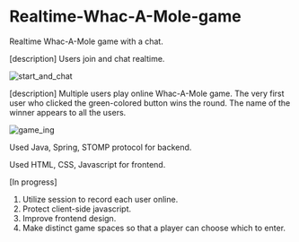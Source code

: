 # Realtime-Whac-A-Mole-game

Realtime Whac-A-Mole game with a chat.

[description] Users join and chat realtime.

![start_and_chat](https://user-images.githubusercontent.com/63962555/163133855-a73f2da0-8892-44b8-8239-88cd22429287.gif)

[description] Multiple users play online Whac-A-Mole game. The very first user who clicked the green-colored button wins the round. The name of the winner appears to all the users.

![game_ing](https://user-images.githubusercontent.com/63962555/163139522-13dec8af-f4d1-4089-aecb-0499d29c9ddc.gif)


Used Java, Spring, STOMP protocol for backend.

Used HTML, CSS, Javascript for frontend.



[In progress]

1. Utilize session to record each user online.
2. Protect client-side javascript.
3. Improve frontend design.
4. Make distinct game spaces so that a player can choose which to enter.
